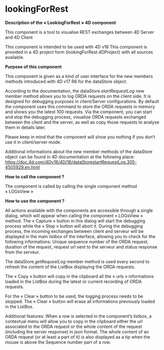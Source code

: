 # lookingForRest

**Description of the « LookingForRest » 4D component**

This component is a tool to visualise REST exchanges between 4D Server and 4D Client

This component is intended to be used with 4D v18
This component is provided in a 4D project form (lookingForRest.4DProject) with all sources available.


**Purpose of this component**

This component is given as a kind of user interface for the new members methods introduced with 4D v17 R6 for the dataStore object. 

According to the documentation, the dataStore.*startRequestLog* new member method allows you to log ORDA requests on the client side. It is designed for debugging purposes in client/Server configurations.
By default the component uses this command to store the ORDA requests in memory and shows you the latest 100 requests.
Via the component, you can start and stop the debugging process, visualize ORDA requests exchanged between the client and the server, as well as copy those requests to analyse them in details later.

Please keep in mind that the component will show you nothing if you don’t use it in client/server mode.

Additional informations about the new member methods of the dataStore object can be found in 4D documentation at the following place:
https://doc.4d.com/4Dv18/4D/18/dataStorestartRequestLog.305-4505929.en.html


**How to call the component ?**

The component is called by calling the single component method « LOGsView »


**How to use the component ?**

All actions available with the components are accessible through a single dialog, which will appear when calling the component « LOGsView » method.
The « Capture » button in this dialog will start the debugging process while the « Stop » button will abort it.
During the debugging process, the incoming exchanges between client and serveur will be displayed in the main listbox of the interface, allowing you to check for the following informations:
Unique sequence number of the ORDA request, duration of the request, request url sent to the serveur and status response from the serveur.

The dataStore.*getRequestLog* member method is used every second to refresh the content of the ListBox displaying the ORDA requests.

The « Copy » button will copy in the clipboard all the « urls » informations loaded in the ListBox during the latest or current recording of ORDA requests.

For the « Clear » button to be used, the logging process needs to be stopped. The « Clear » button will erase all informations previously loaded in the ListBox.

Additional features:
When a row is selected in the component’s listbox, a contextual menu will allow you to copy in the clipboard either the url associated to the ORDA request or the whole content of the request (including the server response) in json format.
The whole content of an ORDA request (or at least a part of it) is also displayed as a tip when the mouse is above the Sequence number part of a row.
